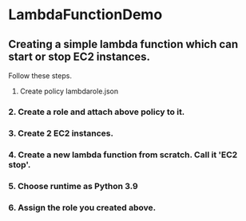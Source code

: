 # LambdaFunctionDemo
## Creating a simple lambda function which can start or stop EC2 instances.  
Follow these steps.  
 1. Create policy lambdarole.json  
### 2. Create a role and attach above policy to it.
### 3. Create 2 EC2 instances.
### 4. Create a new lambda function from scratch. Call it 'EC2 stop'. 
### 5. Choose runtime as Python 3.9
### 6. Assign the role you created above.
